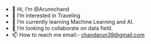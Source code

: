 - 👋 Hi, I’m @Arunnchand
- 👀 I’m interested in Traveling
- 🌱 I’m currently learning Machine Learning and AI.
- 💞️ I’m looking to collaborate on data field.
- 📫 How to reach me email:- chandarun39@gmail.com


<!---
Arunnchand/Arunnchand is a ✨ special ✨ repository because its `README.md` (this file) appears on your GitHub profile.
You can click the Preview link to take a look at your changes.
--->
